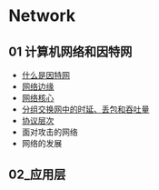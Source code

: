 # Network
## 01 计算机网络和因特网
- [什么是因特网](https://github.com/wowhhh/Network/blob/master/%E8%87%AA%E9%A1%B6%E5%90%91%E4%B8%8B/01_%E8%AE%A1%E7%AE%97%E6%9C%BA%E7%BD%91%E7%BB%9C%E5%92%8C%E5%9B%A0%E7%89%B9%E7%BD%91/01_%E4%BB%80%E4%B9%88%E6%98%AF%E5%9B%A0%E7%89%B9%E7%BD%91.md)
- [网络边缘](https://github.com/wowhhh/Network/blob/master/%E8%87%AA%E9%A1%B6%E5%90%91%E4%B8%8B/01_%E8%AE%A1%E7%AE%97%E6%9C%BA%E7%BD%91%E7%BB%9C%E5%92%8C%E5%9B%A0%E7%89%B9%E7%BD%91/02_%E7%BD%91%E7%BB%9C%E8%BE%B9%E7%BC%98.md)
- [网络核心](https://github.com/wowhhh/Network/blob/master/%E8%87%AA%E9%A1%B6%E5%90%91%E4%B8%8B/01_%E8%AE%A1%E7%AE%97%E6%9C%BA%E7%BD%91%E7%BB%9C%E5%92%8C%E5%9B%A0%E7%89%B9%E7%BD%91/03_%E7%BD%91%E7%BB%9C%E6%A0%B8%E5%BF%83.md)
- [分组交换网中的时延、丢包和吞吐量](https://github.com/wowhhh/Network/blob/master/%E8%87%AA%E9%A1%B6%E5%90%91%E4%B8%8B/01_%E8%AE%A1%E7%AE%97%E6%9C%BA%E7%BD%91%E7%BB%9C%E5%92%8C%E5%9B%A0%E7%89%B9%E7%BD%91/04_%E5%88%86%E7%BB%84%E4%BA%A4%E6%8D%A2%E7%BD%91%E4%B8%AD%E7%9A%84%E6%97%B6%E5%BB%B6%2C%E4%B8%A2%E5%8C%85%E5%92%8C%E5%90%9E%E5%90%90%E9%87%8F.md)
- [协议层次](https://github.com/wowhhh/Network/blob/master/%E8%87%AA%E9%A1%B6%E5%90%91%E4%B8%8B/01_%E8%AE%A1%E7%AE%97%E6%9C%BA%E7%BD%91%E7%BB%9C%E5%92%8C%E5%9B%A0%E7%89%B9%E7%BD%91/05_%E5%8D%8F%E8%AE%AE%E5%B1%82%E6%AC%A1%E6%9E%81%E5%85%B6%E6%9C%8D%E5%8A%A1%E6%A8%A1%E5%9E%8B.md)
- 面对攻击的网络
- 网络的发展
## 02_应用层
